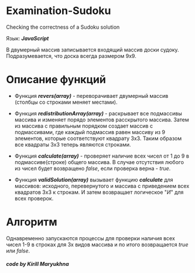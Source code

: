 # Examination-Sudoku
Checking the correctness of a Sudoku solution

 Язык: ***JavaScript***

 В двумерный массив записывается входящий массив доски судоку. Подразумевается, что доска всегда размером 9x9.

# Описание функций
- Функция ***revers(array)*** - переворачивает двумерный массив (столбцы со строками меняет местами).

- Функция ***redistributionArray(array)*** - раскрывает все подмассивы массива и изменяет порядо элементов расскрытого массива. Затем из массива с правильным порядком создает массив с подмассивами, где каждый подмассив равен массиву из 9 элементов, которые соответствуют квадрату 3х3. Таким образом все квадраты 3х3 теперь являются строками.

- Функция ***calculate(array)*** - проверяет наличие всех чисел от 1 до 9 в подмассиве(строке) общего массива. В случае отсутствия любого из чисел будет возвращено *false*, если проверка верна - *true*.

- Функция ***validSolution(array)*** вызывает функцию ***calculate*** для массивов: исходного, перевернутого и массива с приведением всех квадратов 3х3 к строкам. И затем возвращает логическое "*И*" для всех проверок.

# Алгоритм
Однавременно запускаются процессы для проверки наличия всех чисел 1-9 в строках для 3х видов массива и по итого возвращается *true* или *false*.

#### *code by Kirill Maryukhna*
